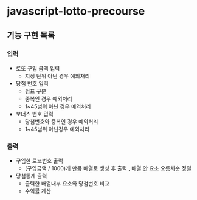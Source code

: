 # javascript-lotto-precourse
## 기능 구현 목록
### 입력
- 로또 구입 금액 입력
  - 지정 단위 아닌 경우 예외처리
- 당첨 번호 입력
  - 쉼표 구분
  - 중복인 경우 예외처리
  - 1~45범위 아닌 경우 예외처리
- 보너스 번호 입력
  - 당첨번호와 중복인 경우 예외처리
  - 1~45범위 아닌경우 예외처리
### 출력
- 구입한 로또번호 출력
  - (구입금액 / 1000)개 만큼 배열로 생성 후 출력 , 배열 안 요소 오름차순 정렬
- 당첨통계 출력
  - 출력한 배열내부 요소와 당첨번호 비교
  - 수익률 계산 
